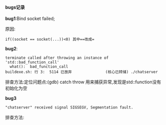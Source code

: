 #### bugs记录

**bug1**:Bind socket failed;

原因:

```
if((socket == socket(...))<0) 其中==改成=
```

**bug2**:

```
terminate called after throwing an instance of 'std::bad_function_call'
  what():  bad_function_call
buildexe.sh: 行 3:  5114 已放弃               (核心已转储) ./chatserver
```

排查方法:定位问题点:(gdb) catch throw  用来捕获异常,发现是std::function没有初始化为空

**bug3**
```
"chatserver" received signal SIGSEGV, Segmentation fault.
```
排查方法:

